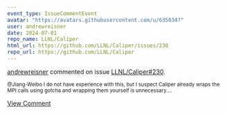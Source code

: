 ```yaml
---
event_type: IssueCommentEvent
avatar: "https://avatars.githubusercontent.com/u/635034?"
user: andrewreisner
date: 2024-07-01
repo_name: LLNL/Caliper
html_url: https://github.com/LLNL/Caliper/issues/230
repo_url: https://github.com/LLNL/Caliper
---
```


<a href='https://github.com/andrewreisner' target='_blank'>andrewreisner</a> commented on issue <a href='https://github.com/LLNL/Caliper/issues/230' target='_blank'>LLNL/Caliper#230</a>.

<small>@Jiang-Weibo I do not have experience with this, but I suspect Caliper already wraps the MPI calls using gotcha and wrapping them yourself is unnecessary....</small>

<a href='https://github.com/LLNL/Caliper/issues/230' target='_blank'>View Comment</a>